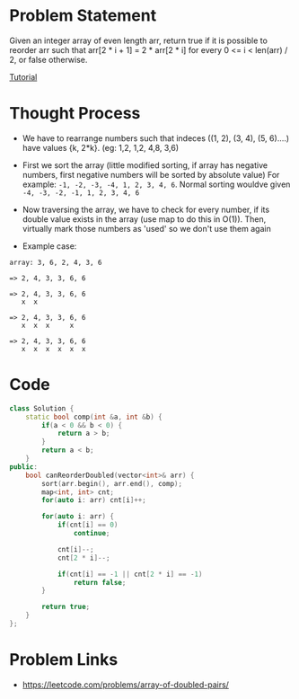 # Problem Statement
Given an integer array of even length arr, return true if it is possible to reorder arr such that arr[2 * i + 1] = 2 * arr[2 * i] for every 0 <= i < len(arr) / 2, or false otherwise.

[Tutorial](https://www.youtube.com/watch?v=ZOITpH3RDAk&list=PL-Jc9J83PIiEp9DKNiaQyjuDeg3XSoVMR&index=38)

# Thought Process
- We have to rearrange numbers such that indeces ((1, 2), (3, 4), (5, 6)....) have values {k, 2*k}. (eg: 1,2, 1,2, 4,8, 3,6)
- First we sort the array (little modified sorting, if array has negative numbers, first negative numbers will be sorted by absolute value) For example: `-1, -2, -3, -4, 1, 2, 3, 4, 6`. Normal sorting wouldve given `-4, -3, -2, -1, 1, 2, 3, 4, 6`

- Now traversing the array, we have to check for every number, if its double value exists in the array (use map to do this in O(1)). Then, virtually mark those numbers as 'used' so we don't use them again

- Example case:
```
array: 3, 6, 2, 4, 3, 6

=> 2, 4, 3, 3, 6, 6

=> 2, 4, 3, 3, 6, 6
   x  x

=> 2, 4, 3, 3, 6, 6
   x  x  x     x

=> 2, 4, 3, 3, 6, 6
   x  x  x  x  x  x
```

# Code
```cpp
class Solution {
    static bool comp(int &a, int &b) {
        if(a < 0 && b < 0) {
            return a > b;
        }
        return a < b;
    }
public:
    bool canReorderDoubled(vector<int>& arr) {
        sort(arr.begin(), arr.end(), comp);
        map<int, int> cnt;
        for(auto i: arr) cnt[i]++;

        for(auto i: arr) {
            if(cnt[i] == 0)
                continue;

            cnt[i]--;
            cnt[2 * i]--;

            if(cnt[i] == -1 || cnt[2 * i] == -1)
                return false;
        }

        return true;
    }
};
```

# Problem Links
- https://leetcode.com/problems/array-of-doubled-pairs/
